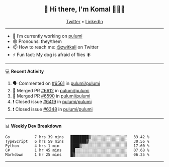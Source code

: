 <h2 align="center"> 👋 Hi there, I'm Komal 🧑🏾‍💻 </h2>
<p align="center">
    <a href="https://twitter.com/zwitkali">Twitter</a> •
    <a href="https://www.linkedin.com/in/komal-ali/">LinkedIn</a>
</p>

--------

- 🔭 I’m currently working on [pulumi](https://github.com/pulumi/pulumi)
- 😄 Pronouns: they/them
- 📫 How to reach me: [@zwitkali](https://twitter.com/zwitkali) on Twitter
- ⚡ Fun fact: My dog is afraid of flies 🪰

--------
💻 **Recent Activity**

<!--START_SECTION:activity-->
1. 🗣 Commented on [#6561](https://github.com/pulumi/pulumi/issues/6561) in [pulumi/pulumi](https://github.com/pulumi/pulumi)
2. 🎉 Merged PR [#6612](https://github.com/pulumi/pulumi/pull/6612) in [pulumi/pulumi](https://github.com/pulumi/pulumi)
3. 🎉 Merged PR [#6590](https://github.com/pulumi/pulumi/pull/6590) in [pulumi/pulumi](https://github.com/pulumi/pulumi)
4. ❗️ Closed issue [#6419](https://github.com/pulumi/pulumi/issues/6419) in [pulumi/pulumi](https://github.com/pulumi/pulumi)
5. ❗️ Closed issue [#6348](https://github.com/pulumi/pulumi/issues/6348) in [pulumi/pulumi](https://github.com/pulumi/pulumi)
<!--END_SECTION:activity-->

--------

📊 **Weekly Dev Breakdown**
<!--START_SECTION:waka-->
```text
Go           7 hrs 39 mins   ████████▒░░░░░░░░░░░░░░░░   33.42 % 
TypeScript   6 hrs 59 mins   ███████▓░░░░░░░░░░░░░░░░░   30.56 % 
Python       4 hrs 1 min     ████▒░░░░░░░░░░░░░░░░░░░░   17.60 % 
C#           1 hr 45 mins    ██░░░░░░░░░░░░░░░░░░░░░░░   07.68 % 
Markdown     1 hr 25 mins    █▓░░░░░░░░░░░░░░░░░░░░░░░   06.25 % 
```
<!--END_SECTION:waka-->

--------